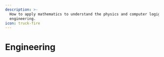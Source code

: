 ```yaml
---
description: >-
  How to apply mathematics to understand the physics and computer logig behind
  engineering.
icon: truck-fire
---
```


# Engineering

